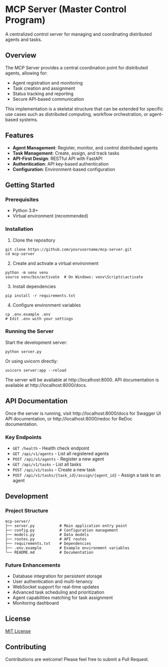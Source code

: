 # MCP Server (Master Control Program)

A centralized control server for managing and coordinating distributed agents and tasks.

## Overview

The MCP Server provides a central coordination point for distributed agents, allowing for:

- Agent registration and monitoring
- Task creation and assignment
- Status tracking and reporting
- Secure API-based communication

This implementation is a skeletal structure that can be extended for specific use cases such as distributed computing, workflow orchestration, or agent-based systems.

## Features

- **Agent Management**: Register, monitor, and control distributed agents
- **Task Management**: Create, assign, and track tasks
- **API-First Design**: RESTful API with FastAPI
- **Authentication**: API key-based authentication
- **Configuration**: Environment-based configuration

## Getting Started

### Prerequisites

- Python 3.8+
- Virtual environment (recommended)

### Installation

1. Clone the repository
```
git clone https://github.com/yourusername/mcp-server.git
cd mcp-server
```

2. Create and activate a virtual environment
```
python -m venv venv
source venv/bin/activate  # On Windows: venv\Scripts\activate
```

3. Install dependencies
```
pip install -r requirements.txt
```

4. Configure environment variables
```
cp .env.example .env
# Edit .env with your settings
```

### Running the Server

Start the development server:
```
python server.py
```

Or using uvicorn directly:
```
uvicorn server:app --reload
```

The server will be available at http://localhost:8000. API documentation is available at http://localhost:8000/docs.

## API Documentation

Once the server is running, visit http://localhost:8000/docs for Swagger UI API documentation, or http://localhost:8000/redoc for ReDoc documentation.

### Key Endpoints

- `GET /health` - Health check endpoint
- `GET /api/v1/agents` - List all registered agents
- `POST /api/v1/agents` - Register a new agent
- `GET /api/v1/tasks` - List all tasks
- `POST /api/v1/tasks` - Create a new task
- `POST /api/v1/tasks/{task_id}/assign/{agent_id}` - Assign a task to an agent

## Development

### Project Structure

```
mcp-server/
├── server.py           # Main application entry point
├── config.py           # Configuration management
├── models.py           # Data models
├── routes.py           # API routes
├── requirements.txt    # Dependencies
├── .env.example        # Example environment variables
└── README.md           # Documentation
```

### Future Enhancements

- Database integration for persistent storage
- User authentication and multi-tenancy
- WebSocket support for real-time updates
- Advanced task scheduling and prioritization
- Agent capabilities matching for task assignment
- Monitoring dashboard

## License

[MIT License](LICENSE)

## Contributing

Contributions are welcome! Please feel free to submit a Pull Request. 